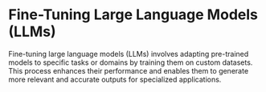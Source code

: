 # Fine-Tuning Large Language Models (LLMs)

Fine-tuning large language models (LLMs) involves adapting pre-trained models to specific tasks or domains by training them on custom datasets. This process enhances their performance and enables them to generate more relevant and accurate outputs for specialized applications.
